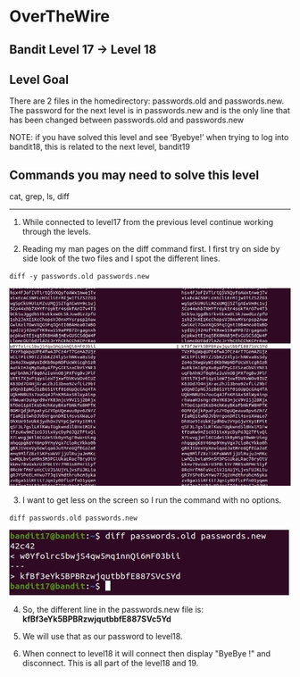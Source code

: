 # OverTheWire
## Bandit Level 17 → Level 18
## Level Goal

There are 2 files in the homedirectory: passwords.old and passwords.new. The password for the next level is in passwords.new and is the only line that has been changed between passwords.old and passwords.new

NOTE: if you have solved this level and see ‘Byebye!’ when trying to log into bandit18, this is related to the next level, bandit19

## Commands you may need to solve this level

cat, grep, ls, diff

------------------------------------------------------------------------------

1. While connected to level17 from the previous level continue working through the levels. 

2. Reading my man pages on the diff command first. I first try on side by side look of the two files and I spot the different lines. 

`diff -y passwords.old passwords.new`

![](images/level17_diff_side_by_side.jpg)

3. I want to get less on the screen so I run the command with no options. 

`diff passwords.old passwords.new`

![](images/level17-diff-standard-out.jpg)

4. So, the different line in the passwords.new file is:
**kfBf3eYk5BPBRzwjqutbbfE887SVc5Yd**

5. We will use that as our password to level18. 

6. When connect to level18 it will connect then display "ByeBye !" and disconnect. This is all part of the level18 and 19. 




